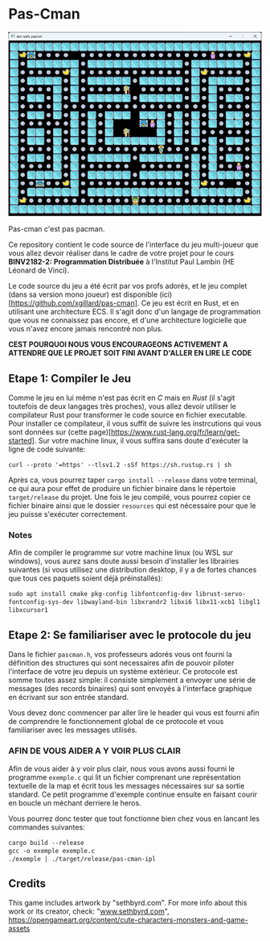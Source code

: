 # Pas-Cman

![Screen Shot](ScreenShot.png "ScreenShot")

Pas-cman c'est pas pacman. 

Ce repository contient le code source de l'interface du jeu multi-joueur que vous allez devoir 
réaliser dans le cadre de votre projet pour le cours **BINV2182-2: Programmation Distribuée**
à l'Institut Paul Lambin (HE Léonard de Vinci).

Le code source du jeu a été écrit par vos profs adorés, et le jeu complet (dans sa version 
mono joueur) est disponible (ici)[https://github.com/xgillard/pas-cman]. Ce jeu est écrit 
en Rust, et en utilisant une architecture ECS. Il s'agit donc d'un langage de programmation
que vous ne connaissez pas encore, et d'une architecture logicielle que vous n'avez encore
jamais rencontré non plus. 

**CEST POURQUOI NOUS VOUS ENCOURAGEONS ACTIVEMENT A ATTENDRE QUE LE PROJET SOIT FINI AVANT D'ALLER EN LIRE LE CODE**

## Etape 1: Compiler le Jeu

Comme le jeu en lui même n'est pas écrit en _C_ mais en _Rust_ (il s'agit toutefois de deux langages très proches), 
vous allez devoir utiliser le compilateur Rust pour transformer le code source en fichier executable. 
Pour installer ce compilateur, il vous suffit de suivre les instrcutions qui vous sont données sur 
(cette page)[https://www.rust-lang.org/fr/learn/get-started]. Sur votre machine linux, il vous suffira 
sans doute d'exécuter la ligne de code suivante: 

```
curl --proto '=https' --tlsv1.2 -sSf https://sh.rustup.rs | sh
```

Après ca, vous pourrez taper `cargo install --release` dans votre terminal, ce qui aura pour effet de produire un
fichier binaire dans le répertoie `target/release` du projet. Une fois le jeu compilé, vous pourrez copier
ce fichier binaire ainsi que le dossier `resources` qui est nécessaire pour que le jeu puisse s'exécuter
correctement.

### Notes

Afin de compiler le programme sur votre machine linux (ou WSL sur windows), vous aurez sans doute aussi besoin d'installer
les librairies suivantes (si vous utilisez une distribution desktop, il y a de fortes chances que tous ces paquets soient 
déjà préinstallés):
```
sudo apt install cmake pkg-config libfontconfig-dev librust-servo-fontconfig-sys-dev libwayland-bin libxrandr2 libxi6 libx11-xcb1 libgl1 libxcursor1
```

## Etape 2: Se familiariser avec le protocole du jeu

Dans le fichier `pascman.h`, vos professeurs adorés vous ont fourni la définition des structures qui sont necessaires
afin de pouvoir piloter l'interface de votre jeu depuis un système extérieur. Ce protocole est somme toutes assez
simple: il consiste simplement a envoyer une série de messages (des records binaires) qui sont envoyés à l'interface 
graphique en écrivant sur son entrée standard.

Vous devez donc commencer par aller lire le header qui vous est fourni afin de comprendre le fonctionnement global de
ce protocole et vous familiariser avec les messages utilisés.

### AFIN DE VOUS AIDER A Y VOIR PLUS CLAIR
Afin de vous aider à y voir plus clair, nous vous avons aussi fourni le programme `exemple.c` qui lit un fichier 
comprenant une représentation textuelle de la map et écrit tous les messages nécessaires sur sa sortie standard.
Ce petit programme d'exemple continue ensuite en faisant courir en boucle un méchant derriere le heros.

Vous pourrez donc tester que tout fonctionne bien chez vous en lancant les commandes suivantes:
```
cargo build --release
gcc -o exemple exemple.c
./exemple | ./target/release/pas-cman-ipl
```

## Credits
This game includes artwork by "sethbyrd.com". For more info about this work or its creator, check: "www.sethbyrd.com", 
https://opengameart.org/content/cute-characters-monsters-and-game-assets 
